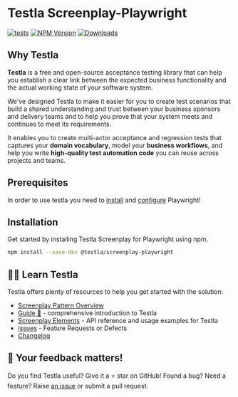 # Testla Screenplay-Playwright

[![tests](https://github.com/testla-project/testla-screenplay-playwright-js/actions/workflows/execute_tests.yaml/badge.svg?branch=main)](https://github.com/testla-project/testla-screenplay-playwright-js/actions/workflows/execute_tests.yaml)
[![NPM Version](https://badge.fury.io/js/@testla%2Fscreenplay-playwright.svg)](https://badge.fury.io/js/@testla%2Fscreenplay-playwright)
[![Downloads](https://img.shields.io/npm/dm/@testla/screenplay-playwright.svg)](https://npm-stat.com/charts.html?package=@testla/screenplay-playwright)

## Why Testla

**Testla** is a free and open-source acceptance testing library that can help you establish a clear link between the expected business functionality and the actual working state of your software system.

We've designed Testla to make it easier for you to create test scenarios that build a shared understanding and trust between your business sponsors and delivery teams and to help you prove that your system meets and continues to meet its requirements.

It enables you to create multi-actor acceptance and regression tests that captures your **domain vocabulary**, model your **business workflows**, and help you write **high-quality test automation code** you can reuse across projects and teams. 

## Prerequisites

In order to use testla you need to [install](https://playwright.dev/docs/intro) and [configure](https://playwright.dev/docs/test-configuration) Playwright!

## Installation

Get started by installing Testla Screenplay for Playwright using npm. 

```bash
npm install --save-dev @testla/screenplay-playwright
```

## 👨‍🏫 Learn Testla

Testla offers plenty of resources to help you get started with the solution:

- [Screenplay Pattern Overview](./docs/screenplay_pattern_overview/screenplay_pattern.md)
- [Guide 🚀️](./docs/guides/guides.md) - comprehensive introduction to Testla
- [Screenplay Elements](./docs/screenplay_elements/screenplay_elements.md) - API reference and usage examples for Testla
- [Issues](https://github.com/testla-project/testla-screenplay-playwright-js/issues) - Feature Requests or Defects
- [Changelog](https://github.com/testla-project/testla-screenplay-playwright-js/releases)

## 📣 Your feedback matters!

Do you find Testla useful? Give it a ⭐ star on GitHub!
Found a bug? Need a feature? Raise [an issue](https://github.com/testla-project/testla-screenplay-playwright-js/issues?state=open)
or submit a pull request.
